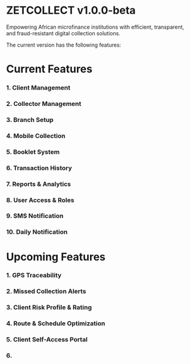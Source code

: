 # ZETCOLLECT v1.0.0-beta

Empowering African microfinance institutions with efficient, transparent, and fraud-resistant digital collection solutions.

The current version has the following features:

# Current Features

### 1. Client Management
### 2. Collector Management
### 3. Branch Setup
### 4. Mobile Collection
### 5. Booklet System
### 6. Transaction History
### 7. Reports & Analytics
### 8. User Access & Roles
### 9. SMS Notification
### 10. Daily Notification


# Upcoming Features

### 1. GPS Traceability
### 2. Missed Collection Alerts
### 3. Client Risk Profile & Rating
### 4. Route & Schedule Optimization
### 5. Client Self-Access Portal 
### 6. 